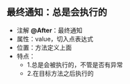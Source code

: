 ## 最终通知：总是会执行的
* 注解 **@After**：最终通知
* 属性：value，切入点表达式
* 位置：方法定义上面
* 特点：
    * 1.总是会被执行的，不管是否有异常
    * 2.在目标方法之后执行的
